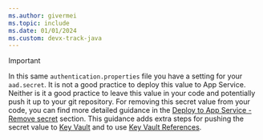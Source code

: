 ```yaml
---
ms.author: givermei
ms.topic: include
ms.date: 01/01/2024
ms.custom: devx-track-java
---
```


> [!IMPORTANT]
> In this same `authentication.properties` file you have a setting for your `aad.secret`. It is not a good practice to deploy this value to App Service. Neither is it a good practice to leave this value in your code and potentially push it up to your git repository. For removing this secret value from your code, you can find more detailed guidance in the [Deploy to App Service - Remove secret](../tomcat-deploy-to-app-service.md#remove-secret-values) section. This guidance adds extra steps for pushing the secret value to [Key Vault](/azure/key-vault/general/basic-concepts) and to use [Key Vault References](/azure/app-service/app-service-key-vault-references?tabs=azure-cli). 
